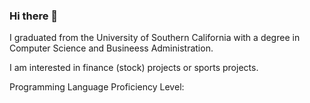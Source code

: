 ### Hi there 👋

I graduated from the University of Southern California with a degree in Computer Science and Busineess Administration.

I am interested in finance (stock) projects or sports projects.

Programming Language Proficiency Level:
